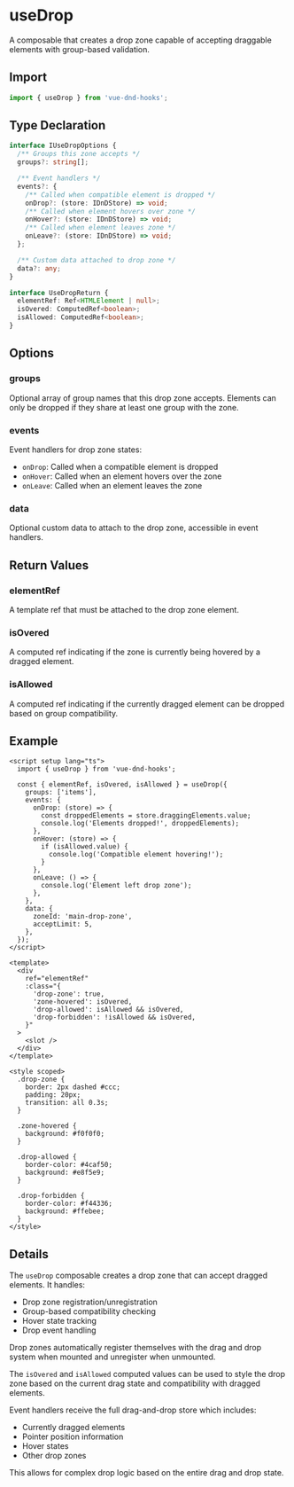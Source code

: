# useDrop

A composable that creates a drop zone capable of accepting draggable elements with group-based validation.

## Import

```ts
import { useDrop } from 'vue-dnd-hooks';
```

## Type Declaration

```ts
interface IUseDropOptions {
  /** Groups this zone accepts */
  groups?: string[];

  /** Event handlers */
  events?: {
    /** Called when compatible element is dropped */
    onDrop?: (store: IDnDStore) => void;
    /** Called when element hovers over zone */
    onHover?: (store: IDnDStore) => void;
    /** Called when element leaves zone */
    onLeave?: (store: IDnDStore) => void;
  };

  /** Custom data attached to drop zone */
  data?: any;
}

interface UseDropReturn {
  elementRef: Ref<HTMLElement | null>;
  isOvered: ComputedRef<boolean>;
  isAllowed: ComputedRef<boolean>;
}
```

## Options

### groups

Optional array of group names that this drop zone accepts. Elements can only be dropped if they share at least one group with the zone.

### events

Event handlers for drop zone states:

- `onDrop`: Called when a compatible element is dropped
- `onHover`: Called when an element hovers over the zone
- `onLeave`: Called when an element leaves the zone

### data

Optional custom data to attach to the drop zone, accessible in event handlers.

## Return Values

### elementRef

A template ref that must be attached to the drop zone element.

### isOvered

A computed ref indicating if the zone is currently being hovered by a dragged element.

### isAllowed

A computed ref indicating if the currently dragged element can be dropped based on group compatibility.

## Example

```vue
<script setup lang="ts">
  import { useDrop } from 'vue-dnd-hooks';

  const { elementRef, isOvered, isAllowed } = useDrop({
    groups: ['items'],
    events: {
      onDrop: (store) => {
        const droppedElements = store.draggingElements.value;
        console.log('Elements dropped!', droppedElements);
      },
      onHover: (store) => {
        if (isAllowed.value) {
          console.log('Compatible element hovering!');
        }
      },
      onLeave: () => {
        console.log('Element left drop zone');
      },
    },
    data: {
      zoneId: 'main-drop-zone',
      acceptLimit: 5,
    },
  });
</script>

<template>
  <div
    ref="elementRef"
    :class="{
      'drop-zone': true,
      'zone-hovered': isOvered,
      'drop-allowed': isAllowed && isOvered,
      'drop-forbidden': !isAllowed && isOvered,
    }"
  >
    <slot />
  </div>
</template>

<style scoped>
  .drop-zone {
    border: 2px dashed #ccc;
    padding: 20px;
    transition: all 0.3s;
  }

  .zone-hovered {
    background: #f0f0f0;
  }

  .drop-allowed {
    border-color: #4caf50;
    background: #e8f5e9;
  }

  .drop-forbidden {
    border-color: #f44336;
    background: #ffebee;
  }
</style>
```

## Details

The `useDrop` composable creates a drop zone that can accept dragged elements. It handles:

- Drop zone registration/unregistration
- Group-based compatibility checking
- Hover state tracking
- Drop event handling

Drop zones automatically register themselves with the drag and drop system when mounted and unregister when unmounted.

The `isOvered` and `isAllowed` computed values can be used to style the drop zone based on the current drag state and compatibility with dragged elements.

Event handlers receive the full drag-and-drop store which includes:

- Currently dragged elements
- Pointer position information
- Hover states
- Other drop zones

This allows for complex drop logic based on the entire drag and drop state.
